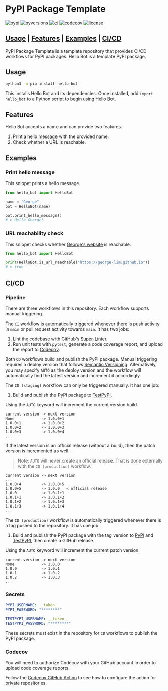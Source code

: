 # PyPI Package Template

[![pypi](https://img.shields.io/pypi/v/hello-bot)](https://pypi.org/project/hello-bot)
![pyversions](https://img.shields.io/pypi/pyversions/hello-bot)
[![ci](https://github.com/george-lim/pypi-package-template/workflows/CI/badge.svg)](https://github.com/george-lim/pypi-package-template/actions)
[![codecov](https://codecov.io/gh/george-lim/pypi-package-template/branch/main/graph/badge.svg)](https://codecov.io/gh/george-lim/pypi-package-template)
[![license](https://img.shields.io/github/license/george-lim/pypi-package-template)](https://github.com/george-lim/pypi-package-template/blob/main/LICENSE)

## [Usage](#usage) | [Features](#features) | [Examples](#examples) | [CI/CD](#cicd)

PyPI Package Template is a template repository that provides CI/CD workflows for PyPI packages. Hello Bot is a template PyPI package.

## Usage

```bash
python3 -m pip install hello-bot
```

This installs Hello Bot and its dependencies. Once installed, add `import hello_bot` to a Python script to begin using Hello Bot.

## Features

Hello Bot accepts a name and can provide two features.

1. Print a hello message with the provided name.
2. Check whether a URL is reachable.

## Examples

### Print hello message

This snippet prints a hello message.

```python
from hello_bot import HelloBot

name = "George"
bot = HelloBot(name)

bot.print_hello_message()
# > Hello George!
```

### URL reachability check

This snippet checks whether [George's website](https://george-lim.github.io) is reachable.

```python
from hello_bot import HelloBot

print(HelloBot.is_url_reachable("https://george-lim.github.io"))
# > true
```

## CI/CD

### Pipeline

There are three workflows in this repository. Each workflow supports manual triggering.

The `CI` workflow is automatically triggered whenever there is push activity in `main` or pull request activity towards `main`. It has two jobs:

1. Lint the codebase with GitHub's [Super-Linter](https://github.com/github/super-linter).
2. Run unit tests with `pytest`, generate a code coverage report, and upload the report to [Codecov](https://codecov.io/gh/george-lim/pypi-package-template).

Both `CD` workflows build and publish the PyPI package. Manual triggering requires a deploy version that follows [Semantic Versioning](https://semver.org). Alternatively, you may specify `AUTO` as the deploy version and the workflow will automatically find the latest version and increment it accordingly.

The `CD (staging)` workflow can only be triggered manually. It has one job:

1. Build and publish the PyPI package to [TestPyPI](https://test.pypi.org/project/hello-bot).

Using the `AUTO` keyword will increment the current version build.

```text
current version -> next version
None            -> 1.0.0+1
1.0.0+1         -> 1.0.0+2
1.0.0+2         -> 1.0.0+3
1.0.0+3         -> 1.0.0+4
...
```

If the latest version is an official release (without a build), then the patch version is incremented as well.

> Note: `AUTO` will never create an official release. That is done externally with the `CD (production)` workflow.

```text
current version -> next version
...
1.0.0+4         -> 1.0.0+5
1.0.0+5         -> 1.0.0   < official release
1.0.0           -> 1.0.1+1
1.0.1+1         -> 1.0.1+2
1.0.1+2         -> 1.0.1+3
1.0.1+3         -> 1.0.1+4
...
```

The `CD (production)` workflow is automatically triggered whenever there is a tag pushed to the repository. It has one job:

1. Build and publish the PyPI package with the tag version to [PyPI](https://pypi.org/project/hello-bot) and [TestPyPI](https://test.pypi.org/project/hello-bot), then create a GitHub release.

Using the `AUTO` keyword will increment the current patch version.

```text
current version -> next version
None            -> 1.0.0
1.0.0           -> 1.0.1
1.0.1           -> 1.0.2
1.0.2           -> 1.0.3
...
```

### Secrets

```yaml
PYPI_USERNAME: __token__
PYPI_PASSWORD: "********"

TESTPYPI_USERNAME: __token__
TESTPYPI_PASSWORD: "********"
```

These secrets must exist in the repository for `CD` workflows to publish the PyPI package.

### Codecov

You will need to authorize Codecov with your GitHub account in order to upload code coverage reports.

Follow the [Codecov GitHub Action](https://github.com/codecov/codecov-action) to see how to configure the action for private repositories.
